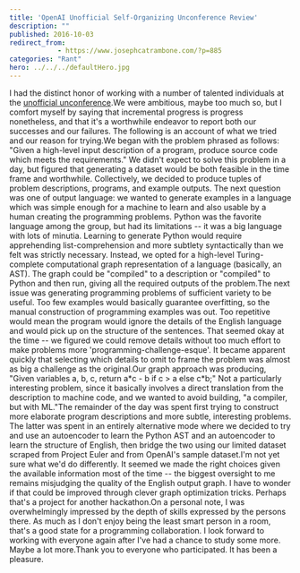 ```yaml
---
title: 'OpenAI Unofficial Self-Organizing Unconference Review'
description: ""
published: 2016-10-03
redirect_from: 
            - https://www.josephcatrambone.com/?p=885
categories: "Rant"
hero: ../../../defaultHero.jpg
---
```

I had the distinct honor of working with a number of talented individuals at the [unofficial unconference](https://github.com/aimeetupseries/unsocml16/blob/master/README.md).We were ambitious, maybe too much so, but I comfort myself by saying that incremental progress is progress nonetheless, and that it's a worthwhile endeavor to report both our successes and our failures. The following is an account of what we tried and our reason for trying.We began with the problem phrased as follows: "Given a high-level input description of a program, produce source code which meets the requirements." We didn't expect to solve this problem in a day, but figured that generating a dataset would be both feasible in the time frame and worthwhile. Collectively, we decided to produce tuples of problem descriptions, programs, and example outputs. The next question was one of output language: we wanted to generate examples in a language which was simple enough for a machine to learn and also usable by a human creating the programming problems. Python was the favorite language among the group, but had its limitations -- it was a big language with lots of minutia. Learning to generate Python would require apprehending list-comprehension and more subtlety syntactically than we felt was strictly necessary. Instead, we opted for a high-level Turing-complete computational graph representation of a language (basically, an AST). The graph could be "compiled" to a description or "compiled" to Python and then run, giving all the required outputs of the problem.The next issue was generating programming problems of sufficient variety to be useful. Too few examples would basically guarantee overfitting, so the manual construction of programming examples was out. Too repetitive would mean the program would ignore the details of the English language and would pick up on the structure of the sentences. That seemed okay at the time -- we figured we could remove details without too much effort to make problems more 'programming-challenge-esque'. It became apparent quickly that selecting which details to omit to frame the problem was almost as big a challenge as the original.Our graph approach was producing, "Given variables a, b, c, return a\*c - b if c > a else c\*b;" Not a particularly interesting problem, since it basically involves a direct translation from the description to machine code, and we wanted to avoid building, "a compiler, but with ML."The remainder of the day was spent first trying to construct more elaborate program descriptions and more subtle, interesting problems. The latter was spent in an entirely alternative mode where we decided to try and use an autoencoder to learn the Python AST and an autoencoder to learn the structure of English, then bridge the two using our limited dataset scraped from Project Euler and from OpenAI's sample dataset.I'm not yet sure what we'd do differently. It seemed we made the right choices given the available information most of the time -- the biggest oversight to me remains misjudging the quality of the English output graph. I have to wonder if that could be improved through clever graph optimization tricks. Perhaps that's a project for another hackathon.On a personal note, I was overwhelmingly impressed by the depth of skills expressed by the persons there. As much as I don't enjoy being the least smart person in a room, that's a good state for a programming collaboration. I look forward to working with everyone again after I've had a chance to study some more. Maybe a lot more.Thank you to everyone who participated. It has been a pleasure.
